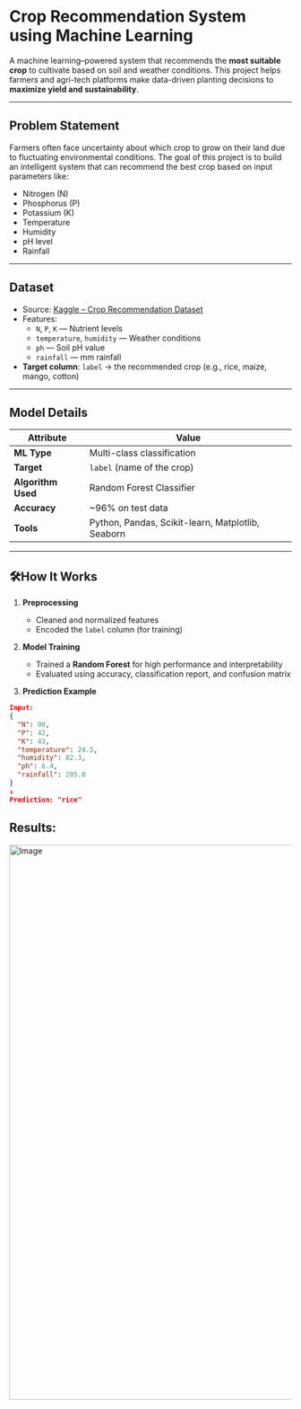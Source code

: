 # Crop Recommendation System using Machine Learning

A machine learning–powered system that recommends the **most suitable crop** to cultivate based on soil and weather conditions. This project helps farmers and agri-tech platforms make data-driven planting decisions to **maximize yield and sustainability**.

---

## Problem Statement

Farmers often face uncertainty about which crop to grow on their land due to fluctuating environmental conditions. The goal of this project is to build an intelligent system that can recommend the best crop based on input parameters like:
- Nitrogen (N)
- Phosphorus (P)
- Potassium (K)
- Temperature
- Humidity
- pH level
- Rainfall

---

## Dataset

- Source: [Kaggle – Crop Recommendation Dataset](https://www.kaggle.com/datasets/atharvaingle/crop-recommendation-dataset)
- Features:
  - `N`, `P`, `K` — Nutrient levels
  - `temperature`, `humidity` — Weather conditions
  - `ph` — Soil pH value
  - `rainfall` — mm rainfall
- **Target column**: `label` → the recommended crop (e.g., rice, maize, mango, cotton)

---

## Model Details

| Attribute | Value |
|----------|-------|
| **ML Type** | Multi-class classification |
| **Target** | `label` (name of the crop) |
| **Algorithm Used** | Random Forest Classifier |
| **Accuracy** | ~96% on test data |
| **Tools** | Python, Pandas, Scikit-learn, Matplotlib, Seaborn |

---

## 🛠How It Works

1. **Preprocessing**
   - Cleaned and normalized features
   - Encoded the `label` column (for training)

2. **Model Training**
   - Trained a **Random Forest** for high performance and interpretability
   - Evaluated using accuracy, classification report, and confusion matrix

3. **Prediction Example**
```json
Input:
{
  "N": 90,
  "P": 42,
  "K": 43,
  "temperature": 24.5,
  "humidity": 82.3,
  "ph": 6.4,
  "rainfall": 205.0
}
↓
Prediction: "rice"
```
## Results:

<img width="1916" height="988" alt="Image" src="https://github.com/user-attachments/assets/1622e3bb-9b24-4818-b981-c0df03c385dd" />
